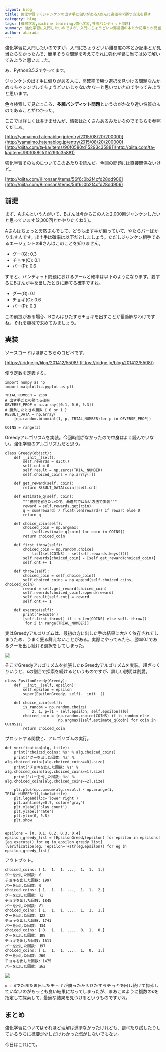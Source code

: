```yaml
---
layout: blog
title: 強化学習？でジャンケンの出す手に偏りがあるAさんに高確率で勝つ方法を探す
category: blog
tags: [機械学習,machine learning,強化学習,多腕バンディット問題]
summary: 強化学習に入門したいのですが、入門にちょうどいい難易度の本とか記事とか見当たらなかったんで、
author: aharada
---
```


強化学習に入門したいのですが、入門にちょうどいい難易度の本とか記事とか見当たらなかったんで、簡単そうな問題を考えてそれに強化学習に当てはめて解いてみようと思いました。

あ、Python3.5.2でやってます。

ジャンケンの出す手に偏りがある人に、高確率で勝つ選択を見つける問題なんかめっちゃシンプルでちょうどいいじゃないかなーと思いついたのでやってみようと思います。

色々検索して見たところ、**多腕バンディット問題**というのがかなり近い性質のものであることがわかった。

ここでは詳しくは書きませんが、情報はたくさんあるみたいなのでそちらを参照くだしあ。

[http://yamaimo.hatenablog.jp/entry/2015/08/20/200000](http://yamaimo.hatenablog.jp/entry/2015/08/20/200000)
[http://qiita.com/ta-ka/items/90f0580fd15293c35881](http://qiita.com/ta-ka/items/90f0580fd15293c35881)

強化学習そのものについてこのあたりを読んだ。今回の問題には直接関係ないけど。

[http://qiita.com/Hironsan/items/56f6c0b2f4cfd28dd906](http://qiita.com/Hironsan/items/56f6c0b2f4cfd28dd906)

## 前提
まず、Aさんという人がいて、Bさんは今からこの人と2,000回ジャンケンしたいと思っています(2,000回とかやりたくねえ)。

Aさんはちょっと天然さんでして、どうも出す手が偏っていて、やたらパーばかり出す人です。出す手は確率は以下だとしましょう。ただしジャンケン相手であるエージェントのBさんはこのことを知りません。

- グー(G): 0.3
- チョキ(C): 0.1
- パー(P): 0.6

すると、バンディット問題におけるアームと確率は以下のようになります。要するにBさんが手を出したときに勝てる確率ですね。

- グー(G): 0.1
- チョキ(C): 0.6
- パー(P): 0.3

この前提がある場合、Bさんはひたすらチョキを出すことが最適解なわけですね。それを機械で求めてみましょう。

## 実装
ソースコードはほぼこちらのコピペです。

[https://iridge.jp/blog/201412/5508/](https://iridge.jp/blog/201412/5508/)

使う定数を定義する。

```
import numpy as np
import matplotlib.pyplot as plt

TRIAL_NUMBER = 2000
# 出す手ごとの勝てる確率
OBVERSE_PROP = np.array([0.1, 0.6, 0.3])
# 勝負したときの勝敗 { 0 or 1 }
RESULT_DATA = np.array(
    [np.random.binomial(1, p, TRIAL_NUMBER)for p in OBVERSE_PROP])

COINS = range(3)
```

Greedyアルゴリズムを実装。今回時間がなかったので中身はよく読んでいない。強化学習のアルゴリズムだと思う。

```
class Greedy(object):
    def __init__(self):
        self.rewards = dict()
        self.cnt = 0
        self.result = np.zeros(TRIAL_NUMBER)
        self.choiced_coins = np.array([])

    def get_reward(self, coin):
        return RESULT_DATA[coin][self.cnt]

    def estimate_q(self, coin):
        """説明を省きたいので、漸進的ではない方法で実装"""
        reward = self.rewards.get(coin)
        q = sum(reward) / float(len(reward)) if reward else 0
        return q

    def choice_coin(self):
        choiced_coin = np.argmax(
            [self.estimate_q(coin) for coin in COINS])
        return choiced_coin

    def first_throw(self):
        choiced_coin = np.random.choice(
            list(set(COINS) - set(self.rewards.keys())))
        self.rewards[choiced_coin] = [self.get_reward(choiced_coin)]
        self.cnt += 1

    def throw(self):
        choiced_coin = self.choice_coin()
        self.choiced_coins = np.append(self.choiced_coins, choiced_coin)
        reward = self.get_reward(choiced_coin)
        self.rewards[choiced_coin].append(reward)
        self.result[self.cnt] = reward
        self.cnt += 1

    def execute(self):
        print('execute')
        [self.first_throw() if i < len(COINS) else self. throw()
         for i in range(TRIAL_NUMBER)]
```

実はGreedyアルゴリズムは、最初の方に出した手の結果に大きく依存されてしまうため、うまく振る舞えないことがある。実際にやってみたら、勝率0.1であるグーを出し続ける選択をしてしまった。

![](../images/blog/2017-01-28-ml-bandit/bandit1.png)

そこでGreedyアルゴリズムを拡張したε-Greedyアルゴリズムを実装。超ざっくりいうと、εの割合で探索を続けるというものですが、詳しい説明は割愛。

```
class EpsilonGreedy(Greedy):
    def __init__(self, epsilon):
        self.epsilon = epsilon
        super(EpsilonGreedy, self).__init__()

    def choice_coin(self):
        is_random = np.random.choice(
            2, 1, p=[1 - self.epsilon, self.epsilon])[0]
        choiced_coin = (np.random.choice(COINS) if is_random else
                        np.argmax([self.estimate_q(coin) for coin in COINS]))
        return choiced_coin
```

プロットする関数と、アルゴリズムの実行。

```
def verification(alg, title):
    print('choiced_coins: %s' % alg.choiced_coins)
    print('グーを出した回数: %s' % alg.choiced_coins[alg.choiced_coins==0].size)
    print('チョキを出した回数: %s' % alg.choiced_coins[alg.choiced_coins==1].size)
    print('パーを出した回数: %s' % alg.choiced_coins[alg.choiced_coins==2].size)

    plt.plot(np.cumsum(alg.result) / np.arange(1, TRIAL_NUMBER+1),label=title)
    plt.legend(loc='lower right')
    plt.axhline(y=0.7, color='gray')
    plt.xlabel('play count')
    plt.ylabel('rate')
    plt.ylim(0, 0.8)
    plt.show


epsilons = [0, 0.1, 0.2, 0.3, 0.4]
epsilon_greedy_list = [EpsilonGreedy(epsilon) for epsilon in epsilons]
[eg.execute() for eg in epsilon_greedy_list]
[verification(eg, 'epsilon='+str(eg.epsilon)) for eg in epsilon_greedy_list]
```

アウトプット。

```
choiced_coins: [ 1.  1.  1. ...,  1.  1.  1.]
グーを出した回数: 0
チョキを出した回数: 1997
パーを出した回数: 0
choiced_coins: [ 1.  1.  1. ...,  1.  1.  2.]
グーを出した回数: 71
チョキを出した回数: 1845
パーを出した回数: 81
choiced_coins: [ 1.  1.  1. ...,  1.  1.  1.]
グーを出した回数: 122
チョキを出した回数: 1741
パーを出した回数: 134
choiced_coins: [ 0.  1.  1. ...,  0.  1.  0.]
グーを出した回数: 189
チョキを出した回数: 1611
パーを出した回数: 197
choiced_coins: [ 1.  1.  1. ...,  1.  0.  1.]
グーを出した回数: 260
チョキを出した回数: 1475
パーを出した回数: 262
```

![](../images/blog/2017-01-28-ml-bandit/bandit2.png)

`ε = 0`でたまたま出したチョキが勝ったからひたすらチョキを出し続けて探索していないのがもっとも良い結果になってしまったが、まあこのように複数のεを指定して探索して、最適な結果を見つけるというものですかね。

## まとめ
強化学習についてはそれほど理解は進まなかったけれども、調べたり試したりしているうちに概要が少しだけわかった気がしないでもない。

今日はこれにて。





